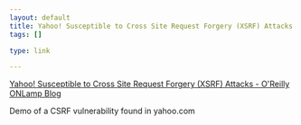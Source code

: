 ```yaml
--- 
layout: default
title: Yahoo! Susceptible to Cross Site Request Forgery (XSRF) Attacks - O'Reilly ONLamp Blo...
tags: []

type: link

---
```

<a href="http://www.oreillynet.com/onlamp/blog/2007/10/yahoo_susceptible_to_cross_sit.html">Yahoo! Susceptible to Cross Site Request Forgery (XSRF) Attacks - O'Reilly ONLamp Blog</a>

Demo of a CSRF vulnerability found in yahoo.com
